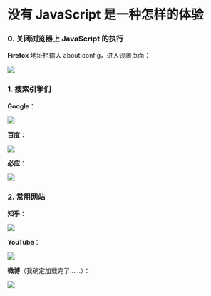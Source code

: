 # 没有 JavaScript 是一种怎样的体验

### 0. 关闭浏览器上 JavaScript 的执行

**Firefox** 地址栏输入 about:config，进入设置页面：

![](https://sfzhou.cn/uploads/524b77bc64f4bc54add6a7d797936140.png)

### 1. 搜索引擎们

**Google**：

![](https://sfzhou.cn/uploads/0d418fe204d7a97569f0b75c02dc0dea.png)

**百度**：

![](https://sfzhou.cn/uploads/5b99c7c1005ba74a29bba55d2cb1e320.png)

**必应**：

![](https://sfzhou.cn/uploads/037e19fb2bc2f2788e48e0bb22c0368d.png)

### 2. 常用网站

**知乎**：

![](https://sfzhou.cn/uploads/a7766992a97f9a65abff70be99d4a643.png)

**YouTube**：

![](https://sfzhou.cn/uploads/508bcff3202cf1d31db76b5f4041f0ab.png)

**微博**（我确定加载完了……）：

![](https://sfzhou.cn/uploads/ddaa9a836e87e7ec590451f5ea830d19.png)